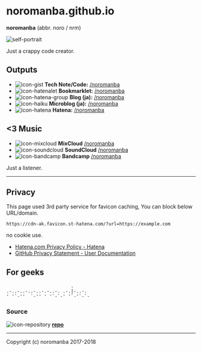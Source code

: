 # noromanba.github.io

**noromanba** (abbr. noro / nrm)

<!--
TODO inline image
we needs data URI on GFM but rejected it
https://github.com/github/markup/issues/270#issuecomment-77102192
-->
<!--
![self-portrait](https://github.com/noromanba.png)
-->
![self-portrait](https://avatars.githubusercontent.com/u/974716?s=460)

Just a crappy code creator.

## Outputs

<!-- w/ favicon
-->
- ![icon-gist](https://cdn-ak.favicon.st-hatena.com/?url=https://gist.github.com) **Tech Note/Code:** [/noromanba](https://gist.github.com/noromanba/)
- ![icon-hatenalet](https://cdn-ak.favicon.st-hatena.com/?url=http://let.hatelabo.jp) **Bookmarklet:** [/noromanba](http://let.hatelabo.jp/noromanba/)
- ![icon-hatena-group](https://icons.duckduckgo.com/ip2/ptech.g.hatena.ne.jp.ico) **Blog (ja):** [/noromanba](http://ptech.g.hatena.ne.jp/noromanba/)
- ![icon-haiku](https://cdn-ak.favicon.st-hatena.com/?url=http://h.hatena.ne.jp) **Microblog (ja):** [/noromanba](http://h.hatena.ne.jp/noromanba/)
- ![icon-hatena](https://cdn-ak.favicon.st-hatena.com/?url=https://profile.hatena.ne.jp) **Hatena:** [/noromanba](https://profile.hatena.ne.jp/noromanba/)

## \<3 Music

- ![icon-mixcloud](https://cdn-ak.favicon.st-hatena.com/?url=https://www.mixcloud.com) **MixCloud** [/noromanba](https://www.mixcloud.com/noromanba/)
- ![icon-soundcloud](https://cdn-ak.favicon.st-hatena.com/?url=https://soundcloud.com) **SoundCloud** [/noromanba](https://soundcloud.com/noromanba/)
- ![icon-bandcamp](https://cdn-ak.favicon.st-hatena.com/?url=https://bandcamp.com) **Bandcamp** [/noromanba](https://bandcamp.com/noromanba)

<!-- text only
## Outputs

- **Tech Note/Code:** [/noromanba](https://gist.github.com/noromanba/)
- **Bookmarklet:** [/noromanba](http://let.hatelabo.jp/noromanba/)
- **Blog (ja):** [/noromanba](http://ptech.g.hatena.ne.jp/noromanba/)
- **Microblog (ja):** [/noromanba](http://h.hatena.ne.jp/noromanba/)
- **Hatena:** [/noromanba](https://profile.hatena.ne.jp/noromanba/)

##\<3 Music

- **MixCloud** [/noromanba](https://www.mixcloud.com/noromanba/)
- **SoundCloud** [/noromanba](https://soundcloud.com/noromanba/)
- **Bandcamp** [/noromanba](https://bandcamp.com/noromanba)
-->

Just a listener.

----

## Privacy

This page used 3rd party service for favicon caching, You can block below URL/domain.


```
https://cdn-ak.favicon.st-hatena.com/?url=https://example.com
```

no cookie use.

<!-- more better
- [DuckDuckGo Privacy](https://duckduckgo.com/privacy)
-->

- [Hatena.com Privacy Policy - Hatena](https://www.hatena.ne.jp/rule/privacypolicy#policy13)
- [GitHub Privacy Statement - User Documentation](https://help.github.com/articles/github-privacy-statement/)

## For geeks

```aa
                        .
.-..-..-..-..-.-..-. .-.|-..-.
' '`-''  `-'' ' '`-`-' '`-'`-`-

```

### Source

![icon-repository](https://cdn-ak.favicon.st-hatena.com/?url=https://github.com) [**repo**](https://github.com/noromanba/noromanba.github.com/)

----

Copyright (c) noromanba 2017-2018

<!-- favicon fetchers
![icon](https://cdn-ak.favicon.st-hatena.com/?url=https://example.com)
![icon](https://www.google.com/s2/favicons?domain=example.com)
![icon](https://favicon-proxy.herokuapp.com/example.com)
![icon](https://icons.duckduckgo.com/ip2/example.com.ico)
-->

<!-- favicon alignment
<style>
  img[alt^="icon-"] {
    max-width: 16px;
  }
<style>
-->
